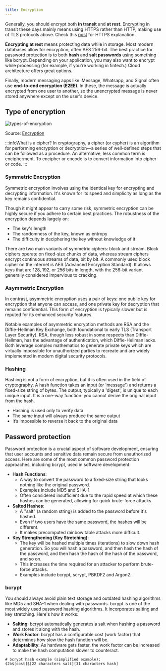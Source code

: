 ```yaml
---
title: Encryption
---
```


Generally, you should encrypt both **in transit** and **at rest**. Encrypting in transit these days mainly means using HTTPS rather than HTTP, making use of TLS protocols above. Check this [post](/aws/networking/fundamental/protocols/http-https/) for HTTPS explanation.

**Encrypting at rest** means protecting data while in storage. Most modern databases allow for encryption, often AES 256-bit. The best practice for password protection is to both **hash** and **salt passwords** using something like bcrypt. Depending on your application, you may also want to encrypt while processing (for example, if you're working in fintech.) Cloud architecture offers great options.

Finally, modern messaging apps like iMessage, Whatsapp, and Signal often use **end-to-end encryption (E2EE)**. In these, the message is actually encrypted from one user to another, so the unencrypted message is never stored anywhere except on the user's device.

## Type of encryption

![types-of-encryption](/img/software-development/system-design/encryption/types-of-encryption.jpg)

Source: [Encryption](https://computer-trickster.blogspot.com/2015/11/encryption.html)

:::infoWhat is a cipher?
In cryptography, a cipher (or cypher) is an algorithm for performing encryption or decryption—a series of well-defined steps that can be followed as a procedure. An alternative, less common term is encipherment. To encipher or encode is to convert information into cipher or code.
:::

### Symmetric Encryption

Symmetric encryption involves using the identical key for encrypting and decrypting information. It's known for its speed and simplicity as long as the key remains confidential.

Though it might appear to carry some risk, symmetric encryption can be highly secure if you adhere to certain best practices. The robustness of the encryption depends largely on:

- The key's length
- The randomness of the key, known as entropy
- The difficulty in deciphering the key without knowledge of it

There are two main variants of symmetric ciphers: block and stream. Block ciphers operate on fixed-size chunks of data, whereas stream ciphers encrypt continuous streams of data, bit by bit. A commonly used block cipher on the internet is AES (Advanced Encryption Standard). It allows keys that are 128, 192, or 256 bits in length, with the 256-bit variant generally considered impervious to cracking.

### Asymmetric Encryption

In contrast, asymmetric encryption uses a pair of keys: one public key for encryption that anyone can access, and one private key for decryption that remains confidential. This form of encryption is typically slower but is reputed for its enhanced security features.

Notable examples of asymmetric encryption methods are RSA and the Diffie-Hellman Key Exchange, both foundational to early TLS (Transport Layer Security). RSA, though less robust in some respects than Diffie-Hellman, has the advantage of authentication, which Diffie-Hellman lacks. Both leverage complex mathematics to generate private keys which are virtually impossible for unauthorized parties to recreate and are widely implemented in modern digital security protocols.


### Hashing

Hashing is not a form of encryption, but it is often used in the field of cryptography. A hash function takes an input (or 'message') and returns a fixed-size string of bytes. The output, typically a 'digest', is unique to each unique input. It is a one-way function: you cannot derive the original input from the hash.

- Hashing is used only to verify data
- The same input will always produce the same output
- It’s impossible to reverse it back to the original data

## Password protection

Password protection is a crucial aspect of software development, ensuring that user accounts and sensitive data remain secure from unauthorized access. Here are some of the most common password protection approaches, including bcrypt, used in software development:

- **Hash Functions**:
    - A way to convert the password to a fixed-size string that looks nothing like the original password.
    - Examples include MD5 and SHA-1.
    - Often considered insufficient due to the rapid speed at which these hashes can be generated, allowing for quick brute-force attacks.
- **Salted Hashes**:
    - A "salt" (a random string) is added to the password before it's hashed.
    - Even if two users have the same password, the hashes will be different.
    - It makes precomputed rainbow table attacks more difficult.
- **Key Strengthening (Key Stretching)**:
    - The key will be hashed multiple times (iterations) to slow down hash generation. So you will hash a password, and then hash the hash of the password, and then hash the hash of the hash of the password, and so on. 
    - This increases the time required for an attacker to perform brute-force attacks.
    - Examples include bcrypt, scrypt, PBKDF2 and Argon2.

### bcrypt

You should always avoid plain text storage and outdated hashing algorithms like MD5 and SHA-1 when dealing with passwords. bcrypt is one of the most widely used password hashing algorithms. It incorporates salting and key stretching. Here's how it works:

- **Salting**: bcrypt automatically generates a salt when hashing a password and stores it along with the hash.
- **Work Factor**: bcrypt has a configurable cost (work factor) that determines how slow the hash function will be.
- **Adaptability**: As hardware gets faster, the work factor can be increased to make the hash computation slower to counteract.

```
# bcrypt hash example (simplified example):
$2b$[cost]$[22 characters salt][31 characters hash]
```

